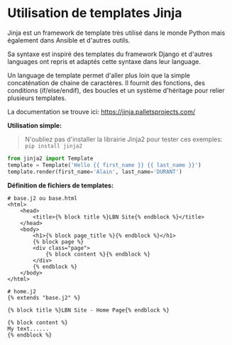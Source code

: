 # Utilisation de templates Jinja

Jinja est un framework de template très utilisé dans le monde Python mais également dans Ansible et d'autres outils.

Sa syntaxe est inspiré des templates du framework Django et d'autres languages ont repris et adaptés cette syntaxe dans leur language.

Un language de template permet d'aller plus loin que la simple concaténation de chaine de caractères. Il fournit des fonctions, des conditions (if/else/endif), des boucles et un système d'héritage pour relier plusieurs templates.

La documentation se trouve ici: https://jinja.palletsprojects.com/

**Utilisation simple:**

> N'oubliez pas d'installer la librairie Jinja2 pour tester ces exemples: `pip install jinja2`

```python
from jinja2 import Template
template = Template('Hello {{ first_name }} {{ last_name }}')
template.render(first_name='Alain', last_name='DURANT')
```

**Définition de fichiers de templates:**

```jinja
# base.j2 ou base.html
<html>
    <head>
        <title>{% block title %}LBN Site{% endblock %}</title>          
    </head>
    <body>
        <h1>{% block page_title %}{% endblock %}</h1>
        {% block page %}
        <div class="page">
            {% block content %}{% endblock %}
        </div>
        {% endblock %}
    </body>
</html>
```

```jinja
# home.j2
{% extends "base.j2" %}

{% block title %}LBN Site - Home Page{% endblock %}

{% block content %}
My text......
{% endblock %}
```


